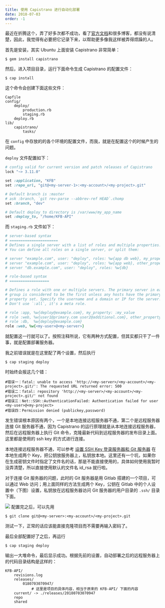 ```yaml
---
title: 使用 Capistrano 进行自动化部署
date: 2018-07-03
order: -1 
---
```


最近在折腾这个，弄了好多次都不成功，看了[官方文档](https://capistranorb.com/)和很多博客，都没有说清楚，因此，我觉得有必要把它记录下来，以帮助更多像我这样被弄得烦躁的人。

首先是安装，其实 Ubuntu 上面安装 Capistrano 非常简单：
``` shell
$ gem install capistrano
```

然后，进入项目目录，运行下面命令生成 Capistrano 的配置文件：
``` shell
$ cap install
```
这个命令会创建下面这些文件：
``` shell
Capfile
config/
    deploy/
        production.rb
        staging.rb
    deploy.rb
lib/
    capistrano/
        tasks/
```
在 `config` 中存放的的各个环境的配置文件，而我，就是在配置这个的时候产生的问题。

`deploy` 文件配置如下：
``` ruby
# config valid for current version and patch releases of Capistrano
lock "~> 3.11.0"

set :application, "KFB"
set :repo_url, "git@<my-server-1>:<my-account>/<my-project>.git"

# Default branch is :master
# ask :branch, `git rev-parse --abbrev-ref HEAD`.chomp
set :branch, "dev"

# Default deploy_to directory is /var/www/my_app_name
set :deploy_to, "/home/KFB-API"
```
而 `staging.rb` 文件如下：
``` ruby
# server-based syntax
# ======================
# Defines a single server with a list of roles and multiple properties.
# You can define all roles on a single server, or split them:

# server "example.com", user: "deploy", roles: %w{app db web}, my_property: :my_value
# server "example.com", user: "deploy", roles: %w{app web}, other_property: :other_value
# server "db.example.com", user: "deploy", roles: %w{db}

# role-based syntax
# ==================

# Defines a role with one or multiple servers. The primary server in each
# group is considered to be the first unless any hosts have the primary
# property set. Specify the username and a domain or IP for the server.
# Don't use `:all`, it's a meta role.

# role :app, %w{deploy@example.com}, my_property: :my_value
# role :web, %w{user1@primary.com user2@additional.com}, other_property: :other_value
# role :db,  %w{deploy@example.com}
role :web, %w{<my-user>@<my-server>}
```
就配置这一行就可以了。按照注释所说，它有两种方式配置，但其实都只干了一件事，就是配置部署服务器。

我之前错误就是在这里配了两个设置，然后执行
``` shell
$ cap staging deploy
```
时始终会报这几个错：

``` shell
#错误一：fatal: unable to access 'http://<my-server>/<my-account>/<my-project>.git/': The requested URL returned error: 500
#错误二：fatal: repository 'http://<my-server>/<my-account>/<my-project>.git/' not found
#错误三：Net::SSH::AuthenticationFailed: Authentication failed for user <my-user>@<my-project>
#错误四：Permission denied (publickey,password)
```

发生错误根本原因有两个，一个是本地连接远程服务器不通，第二个是远程服务器连接 Git 服务器不通，因为 Capistrano 的运行原理就是从本地连接远程服务器，然后在远程服务器上执行 Git 命令，克隆最新代码到远程服务器的发布目录上面。这里都是使用的 ssh key 的方式进行连接。

本地连接远程服务器不通，可以参考 [设置 SSH Key 登录服务器和 Git 服务器](http://feiffy.cc/ssh-key-login-server-and-git) 在本地生成两个 Key，把公钥放服务器上，私钥放本地。这里还有一个坑，如果你在生成密钥文件时指定了文件名的话，那是不能直接使用的，具体如何使用我暂时没弄清楚，所以直接使用默认的文件名 id_rsa 就行啦。

对于连接 Git 服务器的问题，此时的 Git 服务器是用 Gitlab 搭建的一个项目，可以通过 Web 访问；用上面同样的方法生成两个 Key，公钥在 Gitlab 中的个人设置中（下图）设置，私钥放在远程服务器访问 Git 服务器的用户目录的 `.ssh/` 目录下面。

![](8d0de9fe3ea38da0c0bc069bf015ab96.png)
配置完之后，可以先用

``` shell
$ git clone git@<my-server>:<my-account>/<my-project>.git 
```

测试一下，正常的话应该能直接克隆项目而不需要再输入密码了。

最后全部配置好了之后，再运行

``` shell
$ cap staging deploy
```

输出一大堆命令，最后显示成功。根据先前的设置，自动部署之后的远程服务器上的代码目录结构是这样的：

``` shell
KFB-API/
    revisions.log
    releases/
        0180703070947/
            # 这里是项目的具体内容，相当于原来的 KFB-API/ 下面的内容
    current/ -> ./releases/20180703070947
    repo
    shared
```